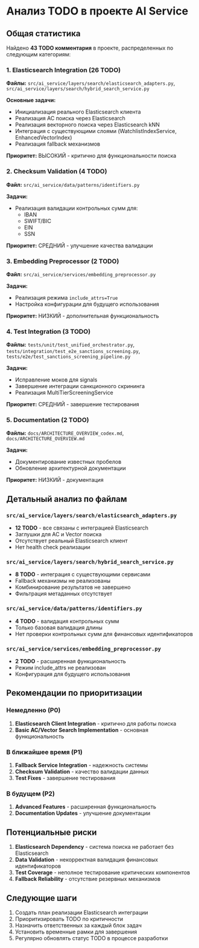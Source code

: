 # Анализ TODO в проекте AI Service

## Общая статистика

Найдено **43 TODO комментария** в проекте, распределенных по следующим категориям:

### 1. Elasticsearch Integration (26 TODO)
**Файлы:** `src/ai_service/layers/search/elasticsearch_adapters.py`, `src/ai_service/layers/search/hybrid_search_service.py`

**Основные задачи:**
- Инициализация реального Elasticsearch клиента
- Реализация AC поиска через Elasticsearch
- Реализация векторного поиска через Elasticsearch kNN
- Интеграция с существующими слоями (WatchlistIndexService, EnhancedVectorIndex)
- Реализация fallback механизмов

**Приоритет:** ВЫСОКИЙ - критично для функциональности поиска

### 2. Checksum Validation (4 TODO)
**Файл:** `src/ai_service/data/patterns/identifiers.py`

**Задачи:**
- Реализация валидации контрольных сумм для:
  - IBAN
  - SWIFT/BIC
  - EIN
  - SSN

**Приоритет:** СРЕДНИЙ - улучшение качества валидации

### 3. Embedding Preprocessor (2 TODO)
**Файл:** `src/ai_service/services/embedding_preprocessor.py`

**Задачи:**
- Реализация режима `include_attrs=True`
- Настройка конфигурации для будущего использования

**Приоритет:** НИЗКИЙ - дополнительная функциональность

### 4. Test Integration (3 TODO)
**Файлы:** `tests/unit/test_unified_orchestrator.py`, `tests/integration/test_e2e_sanctions_screening.py`, `tests/e2e/test_sanctions_screening_pipeline.py`

**Задачи:**
- Исправление моков для signals
- Завершение интеграции санкционного скрининга
- Реализация MultiTierScreeningService

**Приоритет:** СРЕДНИЙ - завершение тестирования

### 5. Documentation (2 TODO)
**Файлы:** `docs/ARCHITECTURE_OVERVIEW_codex.md`, `docs/ARCHITECTURE_OVERVIEW.md`

**Задачи:**
- Документирование известных пробелов
- Обновление архитектурной документации

**Приоритет:** НИЗКИЙ - документация

## Детальный анализ по файлам

### `src/ai_service/layers/search/elasticsearch_adapters.py`
- **12 TODO** - все связаны с интеграцией Elasticsearch
- Заглушки для AC и Vector поиска
- Отсутствует реальный Elasticsearch клиент
- Нет health check реализации

### `src/ai_service/layers/search/hybrid_search_service.py`
- **8 TODO** - интеграция с существующими сервисами
- Fallback механизмы не реализованы
- Комбинирование результатов не завершено
- Фильтрация метаданных отсутствует

### `src/ai_service/data/patterns/identifiers.py`
- **4 TODO** - валидация контрольных сумм
- Только базовая валидация длины
- Нет проверки контрольных сумм для финансовых идентификаторов

### `src/ai_service/services/embedding_preprocessor.py`
- **2 TODO** - расширенная функциональность
- Режим include_attrs не реализован
- Конфигурация для будущего использования

## Рекомендации по приоритизации

### Немедленно (P0)
1. **Elasticsearch Client Integration** - критично для работы поиска
2. **Basic AC/Vector Search Implementation** - основная функциональность

### В ближайшее время (P1)
1. **Fallback Service Integration** - надежность системы
2. **Checksum Validation** - качество валидации данных
3. **Test Fixes** - завершение тестирования

### В будущем (P2)
1. **Advanced Features** - расширенная функциональность
2. **Documentation Updates** - улучшение документации

## Потенциальные риски

1. **Elasticsearch Dependency** - система поиска не работает без Elasticsearch
2. **Data Validation** - некорректная валидация финансовых идентификаторов
3. **Test Coverage** - неполное тестирование критических компонентов
4. **Fallback Reliability** - отсутствие резервных механизмов

## Следующие шаги

1. Создать план реализации Elasticsearch интеграции
2. Приоритизировать TODO по критичности
3. Назначить ответственных за каждый блок задач
4. Установить временные рамки для завершения
5. Регулярно обновлять статус TODO в процессе разработки
